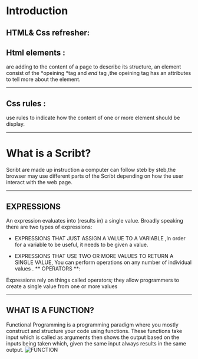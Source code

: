 # Introduction
## HTML& Css refresher:
## Html elements :
are adding to the content of a page to describe its structure, an element consist of the *opeining *tag and *end* tag ,the opeining tag has an attributes to tell more about the element.

----
## Css rules :

use rules to indicate how the content of one or more element should be display.

------

# What is a Scribt?
Scribt are made up instruction a computer can follow steb by
 steb,the browser may use different parts of the Scribt depending on how the user interact with the web page.
 
 -----
 ## EXPRESSIONS 
 An expression evaluates into (results in) a single value. Broadly speaking there are two types of expressions:
 * EXPRESSIONS THAT JUST ASSIGN A
VALUE TO A VARIABLE ,In order for a variable to be useful, it needs to be given a value.
- EXPRESSIONS THAT USE TWO OR MORE VALUES TO RETURN A SINGLE VALUE, You can perform operations on any number of individual values .
 ** OPERATORS **:

 Expressions rely on things called operators; they allow programmers to create a single value from one or more values

 ------
 ## WHAT IS A FUNCTION? 
 Functional Programming is a programming paradigm where you mostly construct and structure your code using functions. These functions take input which is called as arguments then shows the output based on the inputs being taken which, given the same input always results in the same output.
 ![FUNCTION](https://miro.medium.com/max/640/1*mEpnvKpeFoew0UEbO6-s5w.png)



